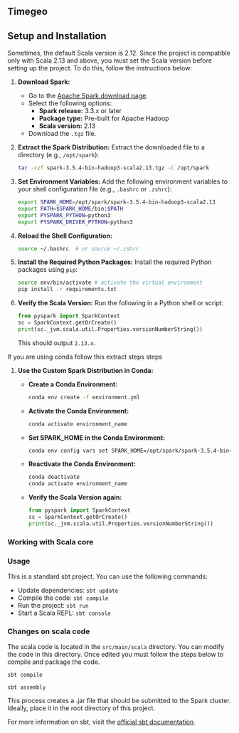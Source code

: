 ## Timegeo

## Setup and Installation

Sometimes, the default Scala version is 2.12. Since the project is compatible only with Scala 2.13 and above, you must set the Scala version before setting up the project. To do this, follow the instructions below:


1. **Download Spark:**
    - Go to the [Apache Spark download page](https://spark.apache.org/downloads.html).
    - Select the following options:
      - **Spark release:** 3.3.x or later
      - **Package type:** Pre-built for Apache Hadoop
      - **Scala version:** 2.13
    - Download the `.tgz` file.

2. **Extract the Spark Distribution:**
    Extract the downloaded file to a directory (e.g., `/opt/spark`):

    ```bash
    tar -xzf spark-3.5.4-bin-hadoop3-scala2.13.tgz -C /opt/spark
    ```

3. **Set Environment Variables:**
    Add the following environment variables to your shell configuration file (e.g., `.bashrc` or `.zshrc`):

    ```bash
    export SPARK_HOME=/opt/spark/spark-3.5.4-bin-hadoop3-scala2.13
    export PATH=$SPARK_HOME/bin:$PATH
    export PYSPARK_PYTHON=python3
    export PYSPARK_DRIVER_PYTHON=python3
    ```

4. **Reload the Shell Configuration:**

    ```bash
    source ~/.bashrc  # or source ~/.zshrc
    ```

5. **Install the Required Python Packages:**
    Install the required Python packages using `pip`:

    ```bash
    source env/bin/activate # activate the virtual environment
    pip install -r requirements.txt
    ```

6. **Verify the Scala Version:**
    Run the following in a Python shell or script:

    ```python
    from pyspark import SparkContext
    sc = SparkContext.getOrCreate()
    print(sc._jvm.scala.util.Properties.versionNumberString())
    ```
    This should output `2.13.x`.

If you are using conda follow this extract steps steps
1. **Use the Custom Spark Distribution in Conda:**
    - **Create a Conda Environment:**

      ```bash
      conda env create -f environment.yml
      ```

    - **Activate the Conda Environment:**

      ```bash
      conda activate environment_name
      ```

    - **Set SPARK_HOME in the Conda Environment:**

      ```bash
      conda env config vars set SPARK_HOME=/opt/spark/spark-3.5.4-bin-hadoop3-scala2.13
      ```

    - **Reactivate the Conda Environment:**

      ```bash
      conda deactivate
      conda activate environment_name
      ```

    - **Verify the Scala Version again:**

      ```python
      from pyspark import SparkContext
      sc = SparkContext.getOrCreate()
      print(sc._jvm.scala.util.Properties.versionNumberString())
      ```



### Working with Scala core

### Usage

This is a standard sbt project. You can use the following commands:

- Update dependencies: `sbt update`
- Compile the code: `sbt compile`
- Run the project: `sbt run`
- Start a Scala REPL: `sbt console`

### Changes on scala code

The scala code is located in the `src/main/scala` directory. You can modify the code in this directory.
Once edited you must follow the steps below to compile and package the code.

```
sbt compile
```
```
sbt assembly
```
This process creates a .jar file that should be submitted to the Spark cluster. Ideally, place it in the root directory of this project.

For more information on sbt, visit the [official sbt documentation](https://www.scala-sbt.org/1.x/docs/).

